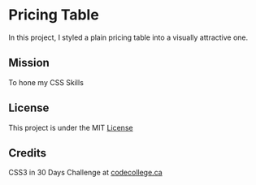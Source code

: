 # Pricing Table


In this project, I styled a plain pricing table into a visually attractive one. 


## Mission

To hone my CSS Skills


## License

This project is under the MIT [License](#)


## Credits

CSS3 in 30 Days Challenge at [codecollege.ca](#)